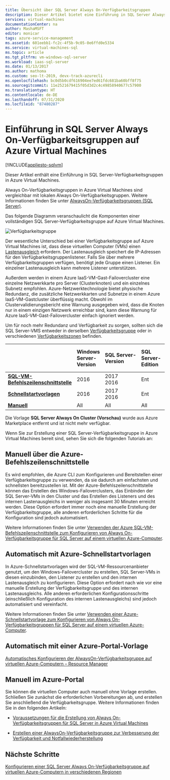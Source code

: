 ```yaml
---
title: Übersicht über SQL Server Always On-Verfügbarkeitsgruppen
description: Dieser Artikel bietet eine Einführung in SQL Server Always On-Verfügbarkeitsgruppen auf Azure Virtual Machines.
services: virtual-machines
documentationCenter: na
author: MashaMSFT
editor: monicar
tags: azure-service-management
ms.assetid: 601eebb1-fc2c-4f5b-9c05-0e6ffd0e5334
ms.service: virtual-machines-sql
ms.topic: article
ms.tgt_pltfrm: vm-windows-sql-server
ms.workload: iaas-sql-server
ms.date: 01/13/2017
ms.author: mathoma
ms.custom: seo-lt-2019, devx-track-azurecli
ms.openlocfilehash: bc0d5b0cdf616904ee7ed61fdc681ba60bff8f75
ms.sourcegitcommit: 11e2521679415f05d3d2c4c49858940677c57900
ms.translationtype: HT
ms.contentlocale: de-DE
ms.lasthandoff: 07/31/2020
ms.locfileid: "87480287"
---
```

# <a name="introducing-sql-server-always-on-availability-groups-on-azure-virtual-machines"></a>Einführung in SQL Server Always On-Verfügbarkeitsgruppen auf Azure Virtual Machines

[!INCLUDE[appliesto-sqlvm](../../includes/appliesto-sqlvm.md)]

Dieser Artikel enthält eine Einführung in SQL Server-Verfügbarkeitsgruppen in Azure Virtual Machines. 

Always On-Verfügbarkeitsgruppen in Azure Virtual Machines sind vergleichbar mit lokalen Always On-Verfügbarkeitsgruppen. Weitere Informationen finden Sie unter [AlwaysOn-Verfügbarkeitsgruppen (SQL Server)](https://msdn.microsoft.com/library/hh510230.aspx). 

Das folgende Diagramm veranschaulicht die Komponenten einer vollständigen SQL Server-Verfügbarkeitsgruppe auf Azure Virtual Machines.

![Verfügbarkeitsgruppe](./media/availability-group-overview/00-EndstateSampleNoELB.png)

Der wesentliche Unterschied bei einer Verfügbarkeitsgruppe auf Azure Virtual Machines ist, dass diese virtuellen Computer (VMs) einen [Lastenausgleich](../../../load-balancer/load-balancer-overview.md) erfordern. Der Lastenausgleich speichert die IP-Adressen für den Verfügbarkeitsgruppenlistener. Falls Sie über mehrere Verfügbarkeitsgruppen verfügen, benötigt jede Gruppe einen Listener. Ein einzelner Lastenausgleich kann mehrere Listener unterstützen.

Außerdem werden in einem Azure IaaS-VM-Gast-Failovercluster eine einzelne Netzwerkkarte pro Server (Clusterknoten) und ein einzelnes Subnetz empfohlen. Azure-Netzwerktechnologie bietet physische Redundanz, die zusätzliche Netzwerkkarten und Subnetze in einem Azure IaaS-VM-Gastcluster überflüssig macht. Obwohl im Clustervalidierungsbericht eine Warnung ausgegeben wird, dass die Knoten nur in einem einzigen Netzwerk erreichbar sind, kann diese Warnung für Azure IaaS-VM-Gast-Failovercluster einfach ignoriert werden. 

Um für noch mehr Redundanz und Verfügbarkeit zu sorgen, sollten sich die SQL Server-VMS entweder in derselben [Verfügbarkeitsgruppe](availability-group-manually-configure-prerequisites-tutorial.md#create-availability-sets) oder in verschiedenen [Verfügbarkeitszonen](/azure/availability-zones/az-overview) befinden. 

|  | Windows Server-Version | SQL Server-Version | SQL Server-Edition | WSFC-Quorumkonfiguration | Notfallwiederherstellung mit mehreren Regionen | Unterstützung mehrerer Subnetze | Unterstützung für ein vorhandenes AD | Notfallwiederherstellung mit mehreren Zonen in derselben Region | Dist-AG-Unterstützung ohne AD-Domäne | Dist-AG-Unterstützung ohne Cluster |  
| :------ | :-----| :-----| :-----| :-----| :-----| :-----| :-----| :-----| :-----| :-----|
| **[SQL-VM-Befehlszeilenschnittstelle](availability-group-az-cli-configure.md)** | 2016 | 2017 </br>2016   | Ent | Cloudzeuge | Nein | Ja | Ja | Ja | Nein | Nein |
| **[Schnellstartvorlagen](availability-group-quickstart-template-configure.md)** | 2016 | 2017</br>2016  | Ent | Cloudzeuge | Nein | Ja | Ja | Ja | Nein | Nein |
| **[Manuell](availability-group-manually-configure-prerequisites-tutorial.md)** | All | All | All | All | Ja | Ja | Ja | Ja | Ja | Ja |

Die Vorlage **SQL Server Always On Cluster (Vorschau)** wurde aus Azure Marketplace entfernt und ist nicht mehr verfügbar. 

Wenn Sie zur Erstellung einer SQL Server-Verfügbarkeitsgruppe in Azure Virtual Machines bereit sind, sehen Sie sich die folgenden Tutorials an:

## <a name="manually-with-azure-cli"></a>Manuell über die Azure-Befehlszeilenschnittstelle

Es wird empfohlen, die Azure CLI zum Konfigurieren und Bereitstellen einer Verfügbarkeitsgruppe zu verwenden, da sie dadurch am einfachsten und schnellsten bereitzustellen ist. Mit der Azure-Befehlszeilenschnittstelle können das Erstellen des Windows-Failoverclusters, das Einbinden der SQL Server-VMs in den Cluster und das Erstellen des Listeners und des internen Lastenausgleichs in weniger als insgesamt 30 Minuten erreicht werden. Diese Option erfordert immer noch eine manuelle Erstellung der Verfügbarkeitsgruppe, alle anderen erforderlichen Schritte für die Konfiguration sind jedoch automatisiert. 

Weitere Informationen finden Sie unter [Verwenden der Azure SQL-VM-Befehlszeilenschnittstelle zum Konfigurieren von Always On-Verfügbarkeitsgruppe für SQL Server auf einem virtuellen Azure-Computer](availability-group-az-cli-configure.md). 

## <a name="automatically-with-azure-quickstart-templates"></a>Automatisch mit Azure-Schnellstartvorlagen

In Azure-Schnellstartvorlagen wird der SQL-VM-Ressourcenanbieter genutzt, um den Windows-Failovercluster zu erstellen, SQL Server-VMs in diesen einzubinden, den Listener zu erstellen und den internen Lastenausgleich zu konfigurieren. Diese Option erfordert nach wie vor eine manuelle Erstellung der Verfügbarkeitsgruppe und des internen Lastenausgleichs. Alle anderen erforderlichen Konfigurationsschritte (einschließlich Konfiguration des internen Lastenausgleichs) sind jedoch automatisiert und vereinfacht. 

Weitere Informationen finden Sie unter [Verwenden einer Azure-Schnellstartvorlage zum Konfigurieren von Always On-Verfügbarkeitsgruppen für SQL Server auf einem virtuellen Azure-Computer](availability-group-quickstart-template-configure.md).


## <a name="automatically-with-an-azure-portal-template"></a>Automatisch mit einer Azure-Portal-Vorlage

[Automatisches Konfigurieren der AlwaysOn-Verfügbarkeitsgruppe auf virtuellen Azure-Computern – Resource Manager](availability-group-azure-marketplace-template-configure.md)


## <a name="manually-in-the-azure-portal"></a>Manuell im Azure-Portal

Sie können die virtuellen Computer auch manuell ohne Vorlage erstellen. Schließen Sie zunächst die erforderlichen Vorbereitungen ab, und erstellen Sie anschließend die Verfügbarkeitsgruppe. Weitere Informationen finden Sie in den folgenden Artikeln: 

- [Voraussetzungen für die Erstellung von Always On-Verfügbarkeitsgruppen für SQL Server in Azure Virtual Machines](availability-group-manually-configure-prerequisites-tutorial.md)

- [Erstellen einer AlwaysOn-Verfügbarkeitsgruppe zur Verbesserung der Verfügbarkeit und Notfallwiederherstellung](availability-group-manually-configure-tutorial.md)

## <a name="next-steps"></a>Nächste Schritte

[Konfigurieren einer SQL Server Always On-Verfügbarkeitsgruppe auf virtuellen Azure-Computern in verschiedenen Regionen](availability-group-manually-configure-multiple-regions.md)
